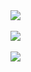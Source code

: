 
<img src="https://siasky.net/PAMDa3eNiHld351KfWjM1Ojs1IX2xNVXrSdKo5bsl5q6fg">

<br>
<br>
<img src="https://siasky.net/ZAAHEZqkuWIut1m8xhPY-yGQvicKXNbV_38GS-trZploSQ">
<br>
<br>
<img src="https://siasky.net/DAAZ-w88j4zhFDoZ93PSJA1g2UiCIvWEShKCH1xUbR_ahw">
